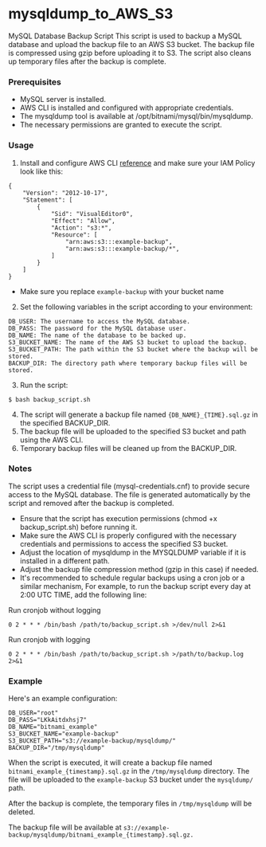 # mysqldump_to_AWS_S3
MySQL Database Backup Script
This script is used to backup a MySQL database and upload the backup file to an AWS S3 bucket. The backup file is compressed using gzip before uploading it to S3. The script also cleans up temporary files after the backup is complete.

### Prerequisites
- MySQL server is installed.
- AWS CLI is installed and configured with appropriate credentials.
- The mysqldump tool is available at /opt/bitnami/mysql/bin/mysqldump.
- The necessary permissions are granted to execute the script.

### Usage
1. Install and configure AWS CLI [reference](https://www.youtube.com/watch?v=dZgLNL869YU) and make sure your IAM Policy look like this:
```
{
    "Version": "2012-10-17",
    "Statement": [
        {
            "Sid": "VisualEditor0",
            "Effect": "Allow",
            "Action": "s3:*",
            "Resource": [
                "arn:aws:s3:::example-backup",
                "arn:aws:s3:::example-backup/*",
            ]
        }
    ]
}
```
* Make sure you replace ``example-backup`` with your bucket name
2. Set the following variables in the script according to your environment:
```
DB_USER: The username to access the MySQL database.
DB_PASS: The password for the MySQL database user.
DB_NAME: The name of the database to be backed up.
S3_BUCKET_NAME: The name of the AWS S3 bucket to upload the backup.
S3_BUCKET_PATH: The path within the S3 bucket where the backup will be stored.
BACKUP_DIR: The directory path where temporary backup files will be stored.
```
3. Run the script:
```
$ bash backup_script.sh
```
4. The script will generate a backup file named ``{DB_NAME}_{TIME}.sql.gz`` in the specified BACKUP_DIR.
5. The backup file will be uploaded to the specified S3 bucket and path using the AWS CLI.
6. Temporary backup files will be cleaned up from the BACKUP_DIR.

### Notes
The script uses a credential file (mysql-credentials.cnf) to provide secure access to the MySQL database. The file is generated automatically by the script and removed after the backup is completed.

- Ensure that the script has execution permissions (chmod +x backup_script.sh) before running it.
- Make sure the AWS CLI is properly configured with the necessary credentials and permissions to access the specified S3 bucket.
- Adjust the location of mysqldump in the MYSQLDUMP variable if it is installed in a different path.
- Adjust the backup file compression method (gzip in this case) if needed.
- It's recommended to schedule regular backups using a cron job or a similar mechanism, For example, to run the backup script every day at 2:00 UTC TIME, add the following line:

Run cronjob without logging
```
0 2 * * * /bin/bash /path/to/backup_script.sh >/dev/null 2>&1
```
Run cronjob with logging
```
0 2 * * * /bin/bash /path/to/backup_script.sh >/path/to/backup.log 2>&1
```
### Example
Here's an example configuration:
```
DB_USER="root"
DB_PASS="LKkAitdxhsj7"
DB_NAME="bitnami_example"
S3_BUCKET_NAME="example-backup"
S3_BUCKET_PATH="s3://example-backup/mysqldump/"
BACKUP_DIR="/tmp/mysqldump"
```
When the script is executed, it will create a backup file named ``bitnami_example_{timestamp}.sql.gz`` in the ``/tmp/mysqldump`` directory. The file will be uploaded to the ``example-backup`` S3 bucket under the ``mysqldump/`` path.

After the backup is complete, the temporary files in ``/tmp/mysqldump`` will be deleted.

The backup file will be available at ``s3://example-backup/mysqldump/bitnami_example_{timestamp}.sql.gz.``
